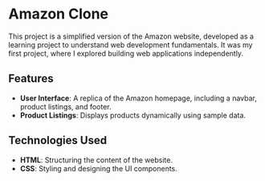 # Amazon Clone

This project is a simplified version of the Amazon website, developed as a learning project to understand web development fundamentals. It was my first project, where I explored building web applications independently.

## Features

- **User Interface**: A replica of the Amazon homepage, including a navbar, product listings, and footer.
- **Product Listings**: Displays products dynamically using sample data.

## Technologies Used

- **HTML**: Structuring the content of the website.
- **CSS**: Styling and designing the UI components.


